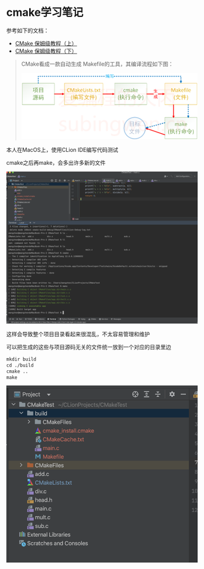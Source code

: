 # cmake学习笔记

参考如下的文档：

+ [CMake 保姆级教程（上）](https://subingwen.cn/cmake/CMake-primer/index.html)
+ [CMake 保姆级教程（下）](https://subingwen.cn/cmake/CMake-advanced/)



> CMake看成一款自动生成 Makefile的工具，其编译流程如下图：
>
> ![001](./images/001.png)





本人在MacOS上，使用CLion IDE编写代码测试

cmake之后再make，会多出许多新的文件

![002](./images/002.png)





这样会导致整个项目目录看起来很混乱，不太容易管理和维护

可以把生成的这些与项目源码无关的文件统一放到一个对应的目录里边

```shell
mkdir build
cd ./build
cmake ..
make
```

![003](./images/003.png)


















